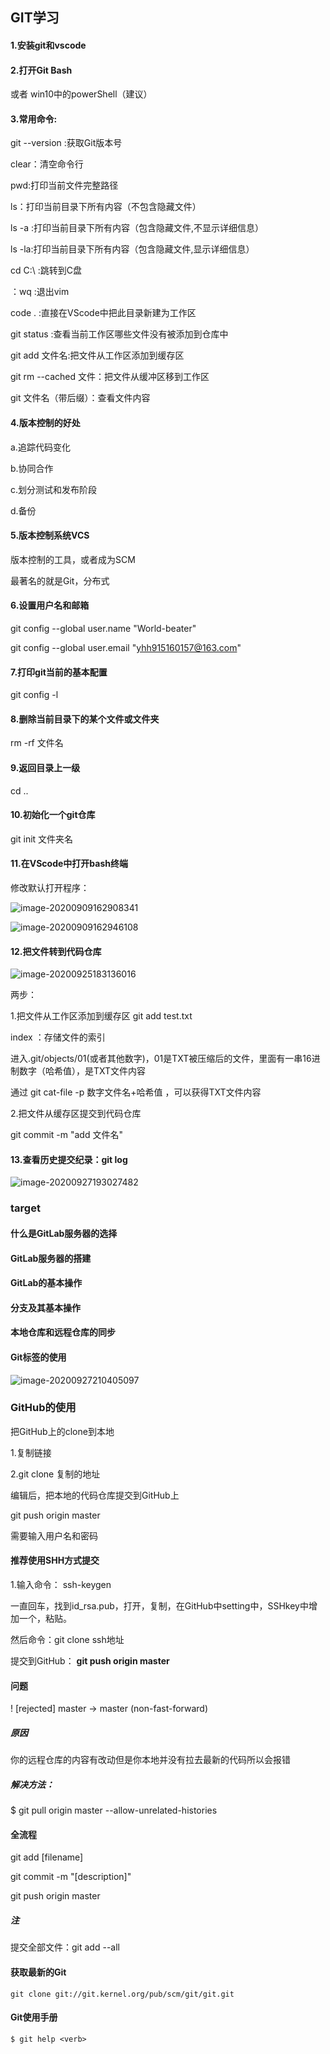 ## GIT学习

#### 1.安装git和vscode

#### 2.打开Git Bash 

 或者 win10中的powerShell（建议）

#### 3.常用命令:

git --version  :获取Git版本号

clear：清空命令行

pwd:打印当前文件完整路径

ls：打印当前目录下所有内容（不包含隐藏文件）

ls -a :打印当前目录下所有内容（包含隐藏文件,不显示详细信息）

ls -la:打印当前目录下所有内容（包含隐藏文件,显示详细信息）

cd C:\\  :跳转到C盘

：wq   :退出vim

code .   :直接在VScode中把此目录新建为工作区

git status :查看当前工作区哪些文件没有被添加到仓库中

git add  文件名:把文件从工作区添加到缓存区

git rm --cached 文件：把文件从缓冲区移到工作区

git 文件名（带后缀）：查看文件内容 



#### 4.版本控制的好处

a.追踪代码变化

b.协同合作

c.划分测试和发布阶段

d.备份

#### 5.版本控制系统VCS

版本控制的工具，或者成为SCM

最著名的就是Git，分布式

#### 6.设置用户名和邮箱

git config --global user.name "World-beater"

git config --global user.email "yhh915160157@163.com"

#### 7.打印git当前的基本配置

git config -l

#### 8.删除当前目录下的某个文件或文件夹

rm -rf 文件名

#### 9.返回目录上一级

cd ..

#### 10.初始化一个git仓库

git init 文件夹名

#### 11.在VScode中打开bash终端

修改默认打开程序：

![image-20200909162908341](C:\Users\yuan-honghui\AppData\Roaming\Typora\typora-user-images\image-20200909162908341.png)

![image-20200909162946108](C:\Users\yuan-honghui\AppData\Roaming\Typora\typora-user-images\image-20200909162946108.png)

#### 12.把文件转到代码仓库

![image-20200925183136016](C:\Users\yuan-honghui\AppData\Roaming\Typora\typora-user-images\image-20200925183136016.png)

两步：

1.把文件从工作区添加到缓存区  git add  test.txt

index ：存储文件的索引

进入.git/objects/01(或者其他数字)，01是TXT被压缩后的文件，里面有一串16进制数字（哈希值），是TXT文件内容

通过 git cat-file -p 数字文件名+哈希值 ，可以获得TXT文件内容

2.把文件从缓存区提交到代码仓库

 git commit -m "add 文件名"

#### 13.查看历史提交纪录：git log

![image-20200927193027482](C:\Users\yuan-honghui\AppData\Roaming\Typora\typora-user-images\image-20200927193027482.png)

### target

#### 什么是GitLab服务器的选择

#### GitLab服务器的搭建

#### GitLab的基本操作

#### 分支及其基本操作

#### 本地仓库和远程仓库的同步

#### Git标签的使用

![image-20200927210405097](C:\Users\yuan-honghui\AppData\Roaming\Typora\typora-user-images\image-20200927210405097.png)

### GitHub的使用

把GitHub上的clone到本地

1.复制链接

2.git clone 复制的地址

编辑后，把本地的代码仓库提交到GitHub上

git push origin master

需要输入用户名和密码

#### **推荐使用SHH方式提交**

1.输入命令： ssh-keygen

一直回车，找到id_rsa.pub，打开，复制，在GitHub中setting中，SSHkey中增加一个，粘贴。

然后命令：git clone ssh地址

提交到GitHub： **git push origin master**

#### 问题

 ! [rejected]        master -> master (non-fast-forward)

##### 原因

你的远程仓库的内容有改动但是你本地并没有拉去最新的代码所以会报错

##### 解决方法：

$ git pull origin master --allow-unrelated-histories

#### 全流程

git add [filename]

git commit -m "[description]"

git push origin master

##### 注

提交全部文件：git add --all



#### 获取最新的Git

```
git clone git://git.kernel.org/pub/scm/git/git.git
```

#### Git使用手册

```
$ git help <verb>
```